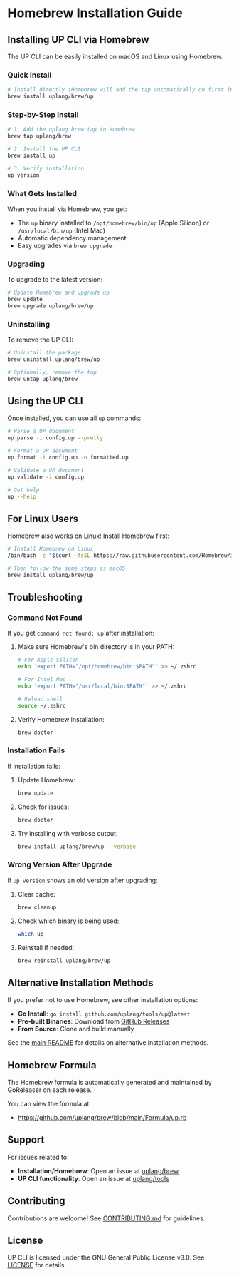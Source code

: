 # Homebrew Installation Guide

## Installing UP CLI via Homebrew

The UP CLI can be easily installed on macOS and Linux using Homebrew.

### Quick Install

```bash
# Install directly (Homebrew will add the tap automatically on first install)
brew install uplang/brew/up
```

### Step-by-Step Install

```bash
# 1. Add the uplang brew tap to Homebrew
brew tap uplang/brew

# 2. Install the UP CLI
brew install up

# 3. Verify installation
up version
```

### What Gets Installed

When you install via Homebrew, you get:
- The `up` binary installed to `/opt/homebrew/bin/up` (Apple Silicon) or `/usr/local/bin/up` (Intel Mac)
- Automatic dependency management
- Easy upgrades via `brew upgrade`

### Upgrading

To upgrade to the latest version:

```bash
# Update Homebrew and upgrade up
brew update
brew upgrade uplang/brew/up
```

### Uninstalling

To remove the UP CLI:

```bash
# Uninstall the package
brew uninstall uplang/brew/up

# Optionally, remove the tap
brew untap uplang/brew
```

## Using the UP CLI

Once installed, you can use all `up` commands:

```bash
# Parse a UP document
up parse -i config.up --pretty

# Format a UP document
up format -i config.up -o formatted.up

# Validate a UP document
up validate -i config.up

# Get help
up --help
```

## For Linux Users

Homebrew also works on Linux! Install Homebrew first:

```bash
# Install Homebrew on Linux
/bin/bash -c "$(curl -fsSL https://raw.githubusercontent.com/Homebrew/install/HEAD/install.sh)"

# Then follow the same steps as macOS
brew install uplang/brew/up
```

## Troubleshooting

### Command Not Found

If you get `command not found: up` after installation:

1. Make sure Homebrew's bin directory is in your PATH:
   ```bash
   # For Apple Silicon
   echo 'export PATH="/opt/homebrew/bin:$PATH"' >> ~/.zshrc

   # For Intel Mac
   echo 'export PATH="/usr/local/bin:$PATH"' >> ~/.zshrc

   # Reload shell
   source ~/.zshrc
   ```

2. Verify Homebrew installation:
   ```bash
   brew doctor
   ```

### Installation Fails

If installation fails:

1. Update Homebrew:
   ```bash
   brew update
   ```

2. Check for issues:
   ```bash
   brew doctor
   ```

3. Try installing with verbose output:
   ```bash
   brew install uplang/brew/up --verbose
   ```

### Wrong Version After Upgrade

If `up version` shows an old version after upgrading:

1. Clear cache:
   ```bash
   brew cleanup
   ```

2. Check which binary is being used:
   ```bash
   which up
   ```

3. Reinstall if needed:
   ```bash
   brew reinstall uplang/brew/up
   ```

## Alternative Installation Methods

If you prefer not to use Homebrew, see other installation options:

- **Go Install**: `go install github.com/uplang/tools/up@latest`
- **Pre-built Binaries**: Download from [GitHub Releases](https://github.com/uplang/tools/releases)
- **From Source**: Clone and build manually

See the [main README](README.md) for details on alternative installation methods.

## Homebrew Formula

The Homebrew formula is automatically generated and maintained by GoReleaser on each release.

You can view the formula at:
- https://github.com/uplang/brew/blob/main/Formula/up.rb

## Support

For issues related to:
- **Installation/Homebrew**: Open an issue at [uplang/brew](https://github.com/uplang/brew/issues)
- **UP CLI functionality**: Open an issue at [uplang/tools](https://github.com/uplang/tools/issues)

## Contributing

Contributions are welcome! See [CONTRIBUTING.md](../spec/CONTRIBUTING.md) for guidelines.

## License

UP CLI is licensed under the GNU General Public License v3.0. See [LICENSE](LICENSE) for details.

